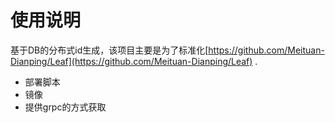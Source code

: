 # 使用说明

基于DB的分布式id生成，该项目主要是为了标准化[https://github.com/Meituan-Dianping/Leaf](https://github.com/Meituan-Dianping/Leaf)
.

- 部署脚本
- 镜像
- 提供grpc的方式获取




